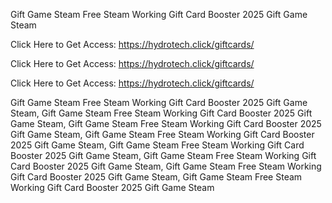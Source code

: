 Gift Game Steam Free Steam Working Gift Card Booster 2025 Gift Game Steam

Click Here to Get Access: https://hydrotech.click/giftcards/

Click Here to Get Access: https://hydrotech.click/giftcards/

Click Here to Get Access: https://hydrotech.click/giftcards/

Gift Game Steam Free Steam Working Gift Card Booster 2025 Gift Game Steam, Gift Game Steam Free Steam Working Gift Card Booster 2025 Gift Game Steam, Gift Game Steam Free Steam Working Gift Card Booster 2025 Gift Game Steam, Gift Game Steam Free Steam Working Gift Card Booster 2025 Gift Game Steam, Gift Game Steam Free Steam Working Gift Card Booster 2025 Gift Game Steam, Gift Game Steam Free Steam Working Gift Card Booster 2025 Gift Game Steam, Gift Game Steam Free Steam Working Gift Card Booster 2025 Gift Game Steam, Gift Game Steam Free Steam Working Gift Card Booster 2025 Gift Game Steam
